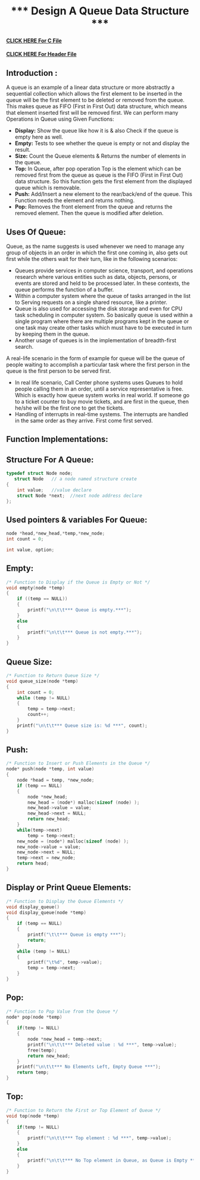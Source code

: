 <h1 align="center">*** Design A Queue Data Structure ***</h1>

#### [CLICK HERE For C File](../lab10/update_queue.c)

#### [CLICK HERE For Header File](../lab10/update_queue_header_file.h)

## Introduction :
A queue is an example of a linear data structure or more abstractly a sequential collection which allows the first element to be inserted in the queue will be the first element to be deleted or removed from the queue.<br>This makes queue as FIFO (First in First Out) data structure, which means that element inserted first will be removed first.
We can perform many Operations in Queue using Given Functions:
   * <b>Display:</b> Show the queue like how it is & also Check if the queue is empty here as well.
   * <b>Empty:</b> Tests to see whether the queue is empty or not and display the result.
   * <b>Size:</b> Count the Queue elements & Returns the number of elements in the queue.
   * <b>Top:</b> In Queue, after pop operation Top is the element which can be removed first from the queue as queue is the FIFO (First in First Out) data structure. So this function gets the first element from the displayed queue which is removable.
   * <b>Push:</b> Add/Insert a new element to the rear/back/end of the queue. This Function needs the element and returns nothing.
   * <b>Pop:</b> Removes the front element from the queue and returns the removed element. Then the queue is modified after deletion.

## Uses Of Queue:
Queue, as the name suggests is used whenever we need to manage any group of objects in an order in which the first one coming in, also gets out first while the others wait for their turn, like in the following scenarios:
   * Queues provide services in computer science, transport, and operations research where various entities such as data, objects, persons, or events are stored and held to be processed later. In these contexts, the queue performs the function of a buffer. 
   * Within a computer system where the queue of tasks arranged in the list to Serving requests on a single shared resource, like a printer.
   * Queue is also used for accessing the disk storage and even for CPU task scheduling in computer system.
So basically queue is used within a single program where there are multiple programs kept in the queue or one task may create other tasks which must have to be executed in turn by keeping them in the queue.
   * Another usage of queues is in the implementation of breadth-first search.

A real-life scenario in the form of example for queue will be the queue of people waiting to accomplish a particular task where the first person in the queue is the first person to be served first.
   * In real life scenario, Call Center phone systems uses Queues to hold people calling them in an order, until a service representative is free.
Which is exactly how queue system works in real world. If someone go to a ticket counter to buy movie tickets, and are first in the queue, then he/she will be the first one to get the tickets.
   * Handling of interrupts in real-time systems. The interrupts are handled in the same order as they arrive. First come first served.

## Function Implementations:
## Structure For A Queue:
```c
typedef struct Node node;
   struct Node   // a node named structure create
{
    int value;   //value declare
    struct Node *next;  //next node address declare
};
```
## Used pointers & variables For Queue:
```c
node *head,*new_head,*temp,*new_node;
int count = 0;

int value, option;
```
## Empty:
```c
/* Function to Display if the Queue is Empty or Not */
void empty(node *temp)
{
    if ((temp == NULL))
    {
        printf("\n\t\t*** Queue is empty.***");
    }
    else
    {
        printf("\n\t\t*** Queue is not empty.***");
    }
}
```
## Queue Size:
```c
/* Function to Return Queue Size */
void queue_size(node *temp)
{
    int count = 0;
    while (temp != NULL)
    {
        temp = temp->next;
        count++;
    }
    printf("\n\t\t*** Queue size is: %d ***", count);
}
```

## Push:
```c
/* Function to Insert or Push Elements in the Queue */
node* push(node *temp, int value)
{
    node *head = temp, *new_node;
    if (temp == NULL)
    {
        node *new_head;
        new_head = (node*) malloc(sizeof (node) );
        new_head->value = value;
        new_head->next = NULL;
        return new_head;
    }
    while(temp->next)
        temp = temp->next;
    new_node = (node*) malloc(sizeof (node) );
    new_node->value = value;
    new_node->next = NULL;
    temp->next = new_node;
    return head;
}
```

## Display or Print Queue Elements:
```c
/* Function to Display the Queue Elements */
void display_queue()
void display_queue(node *temp)
{
    if (temp == NULL)
    {
        printf("\t\t*** Queue is empty ***");
        return;
    }
    while (temp != NULL)
    {
        printf("\t%d", temp->value);
        temp = temp->next;
    }
}
```

## Pop:
```c
/* Function to Pop Value from the Queue */
node* pop(node *temp)
{
    if(temp != NULL)
    {
        node *new_head = temp->next;
        printf("\n\t\t*** Deleted value : %d ***", temp->value);
        free(temp);
        return new_head;
    }
    printf("\n\t\t*** No Elements Left, Empty Queue ***");
    return temp;
}
```

## Top:
```c
/* Function to Return the First or Top Element of Queue */
void top(node *temp)
{
    if(temp != NULL)
    {
        printf("\n\t\t*** Top element : %d ***", temp->value);
    }
    else
    {
        printf("\n\t\t*** No Top element in Queue, as Queue is Empty ***");
    }
}
```
